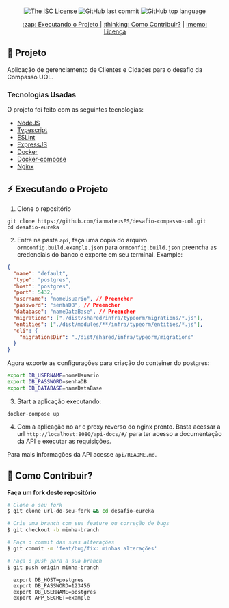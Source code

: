 <div align="center" style="margin: 20px;">

  [![The ISC License](https://img.shields.io/badge/license-ISC-green.svg?style=flat-square)](https://github.com/ianmateusES/desafio-compasso-uol/LICENSE.md)
  ![GitHub last commit](https://img.shields.io/github/last-commit/ianmateusES/desafio-compasso-uol?color=green&style=flat-square)
  ![GitHub top language](https://img.shields.io/github/languages/top/ianmateusES/desafio-compasso-uol?style=flat-square)

  <p align="center" >
    <a href="#zap-executando-o-projeto"> :zap: Executando o Projeto </a> |
    <a href="#thinking-como-contribuir"> :thinking: Como Contribuir?</a> |
    <a href="#memo-licença"> :memo: Licença </a> 
  </p>
</div>

## :barber: Projeto

Aplicação de gerenciamento de Clientes e Cidades para o desafio da Compasso UOL.

### Tecnologias Usadas

O projeto foi feito com as seguintes tecnologias:

- [NodeJS](https://nodejs.org/en/)
- [Typescript](https://www.typescriptlang.org)
- [ESLint](https://eslint.org)
- [ExpressJS](https://expressjs.com/pt-br/)
- [Docker](https://docs.docker.com/)
- [Docker-compose](https://docs.docker.com/compose/)
- [Nginx](https://www.nginx.com)

## :zap: Executando o Projeto
1. Clone o repositório
```
git clone https://github.com/ianmateusES/desafio-compasso-uol.git
cd desafio-eureka
```
2. Entre na pasta `api`, faça uma copia do arquivo `ormconfig.build.example.json` para `ormconfig.build.json` preencha as credenciais do banco e exporte em seu terminal. Example:
```json
{
  "name": "default",
  "type": "postgres",
  "host": "postgres",
  "port": 5432,
  "username": "nomeUsuario", // Preencher
  "password": "senhaDB", // Preencher
  "database": "nameDataBase", // Preencher
  "migrations": ["./dist/shared/infra/typeorm/migrations/*.js"],
  "entities": ["./dist/modules/**/infra/typeorm/entities/*.js"],
  "cli": {
    "migrationsDir": "./dist/shared/infra/typeorm/migrations"
  }
}
```
Agora exporte as configurações para criação do conteiner do postgres:
```bash
export DB_USERNAME=nomeUsuario
export DB_PASSWORD=senhaDB
export DB_DATABASE=nameDataBase
```
3. Start a aplicação executando:
```
docker-compose up
```
4. Com a aplicação no ar e proxy reverso do nginx pronto. Basta acessar a url `http://localhost:8080/api-docs/#/` para ter acesso a documentação da API e executar as requisições.

Para mais informações da API acesse `api/README.md`.

## :thinking: Como Contribuir?
**Faça um fork deste repositório**

```bash
# Clone o seu fork
$ git clone url-do-seu-fork && cd desafio-eureka

# Crie uma branch com sua feature ou correção de bugs
$ git checkout -b minha-branch

# Faça o commit das suas alterações
$ git commit -m 'feat/bug/fix: minhas alterações'

# Faça o push para a sua branch
$ git push origin minha-branch
```

```
  export DB_HOST=postgres
  export DB_PASSWORD=123456
  export DB_USERNAME=postgres
  export APP_SECRET=example
```